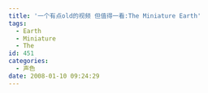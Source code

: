 ```yaml
---
title: '一个有点old的视频 但值得一看:The Miniature Earth'
tags:
  - Earth
  - Miniature
  - The
id: 451
categories:
  - 声色
date: 2008-01-10 09:24:29
---
```


<object classid="clsid:d27cdb6e-ae6d-11cf-96b8-444553540000" codebase="http://download.macromedia.com/pub/shockwave/cabs/flash/swflash.cab#version=6,0,40,0" width="425" height="350"><param name="width" value="425" /><param name="height" value="350" /><param name="loop" value="false" /><param name="quality" value="high" /><param name="src" value="http://www.youtube.com/v/rvTFKpIaQhM" /><embed type="application/x-shockwave-flash" width="425" height="350" loop="false" quality="high" src="http://www.youtube.com/v/rvTFKpIaQhM"></embed></object>